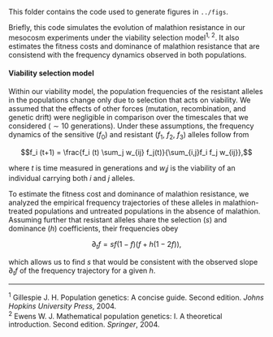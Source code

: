 This folder contains the code used to generate figures in `../figs`.

Briefly, this code simulates the evolution of malathion resistance in our mesocosm experiments under the viability selection model<sup>1, 2</sup>. It also estimates the fitness costs and dominance of malathion resistance that are consistend with the frequency dynamics observed in both populations.

#### Viability selection model 

Within our viability model, the population frequencies of the resistant alleles in the populations change only due to selection that acts on viability. We assumed that the effects of other forces (mutation, recombination, and genetic drift) were negligible in comparison over the timescales that we considered ($\sim10$ generations). Under these assumptions, the frequency dynamics of the sensitive ($f_0$) and resistant ($f_1$, $f_2$, $f_3$) alleles follow from  
```math
f_i (t+1) = \frac{f_i (t) \sum_j w_{ij} f_j(t)}{\sum_{i,j}f_i f_j w_{ij}},
```
where $t$ is time measured in generations and $w_ij$ is the viability of an individual carrying both $i$ and $j$ alleles.   

To estimate the fitness cost and dominance of malathion resistance, we analyzed the empirical frequency trajectories of these alleles in malathion-treated populations and untreated populations in the absence of malathion. Assuming further that resistant alleles share the selection ($s$) and dominance ($h$) coefficients, their frequencies obey
```math
    \partial_t f = sf(1-f)(f+h(1-2f)),
```
which allows us to find $s$ that would be consistent with the observed slope $\partial_t f$ of the frequency trajectory for a given $h$.

-------------
<sup>1</sup> Gillespie J. H. Population genetics: A concise guide. Second edition. _Johns Hopkins University Press_, 2004.  
<sup>2</sup> Ewens W. J. Mathematical population genetics: I. A theoretical introduction. Second edition. _Springer_, 2004.
